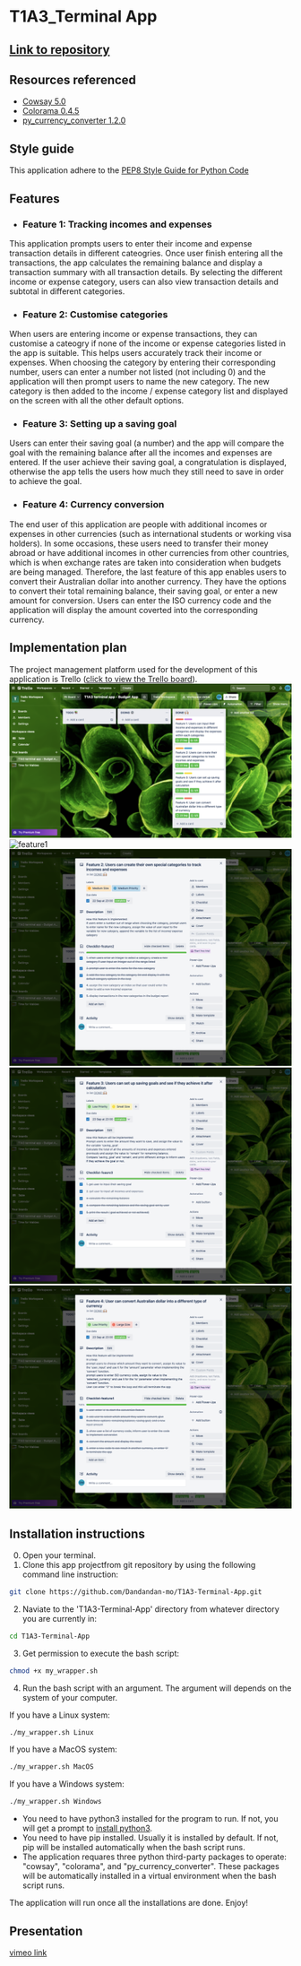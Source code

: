 # T1A3_Terminal App

## [Link to repository](https://github.com/Dandandan-mo/T1A3-Terminal-App)

## Resources referenced
- [Cowsay 5.0](https://pypi.org/project/cowsay/)
- [Colorama 0.4.5](https://pypi.org/project/colorama/)
- [py_currency_converter 1.2.0](https://pypi.org/project/py-currency-converter/)

## Style guide
This application adhere to the [PEP8 Style Guide for Python Code](https://peps.python.org/pep-0008/) 

## Features
- ### Feature 1: Tracking incomes and expenses
This application prompts users to enter their income and expense transaction details in different cateogries. Once user finish entering all the transactions, the app calculates the remaining balance and display a transaction summary with all transaction details. By selecting the different income or expense category, users can also view transaction details and subtotal in different categories.
- ### Feature 2: Customise categories
When users are entering income or expense transactions, they can customise a cateogry if none of the income or expense categories listed in the app is suitable. This helps users accurately track their income or expenses. When choosing the category by entering their corresponding number, users can enter a number not listed (not including 0) and the application will then prompt users to name the new category. The new category is then added to the income / expense category list and displayed on the screen with all the other default options.
- ### Feature 3: Setting up a saving goal
Users can enter their saving goal (a number) and the app will compare the goal with the remaining balance after all the incomes and expenses are entered. If the user achieve their saving goal, a congratulation is displayed, otherwise the app tells the users how much they still need to save in order to achieve the goal.
- ### Feature 4: Currency conversion
The end user of this application are people with additional incomes or expenses in other currencies (such as international students or working visa holders). In some occasions, these users need to transfer their money abroad or have additional incomes in other currencies from other countries, which is when exchange rates are taken into consideration when budgets are being managed. Therefore, the last feature of this app enables users to convert their Australian dollar into another currency. They have the options to convert their total remaining balance, their saving goal, or enter a new amount for conversion. Users can enter the ISO currency code and the application will display the amount coverted into the corresponding currency.
## Implementation plan
The project management platform used for the development of this application is Trello ([click to view the Trello board](https://trello.com/invite/b/DzCCyjbo/537cd16c934e3e696965d6dfb5955c65/t1a3-terminal-app-budget-app)).
![trelloboard](/docs//trelloboard.png)
![feature1](/docs/docs/feature1.png)
![feature2](/docs/feature2.png)
![feature3](/docs/feature3.png)
![feature4](/docs/feature4.png)
## Installation instructions
0. Open your terminal.
1. Clone this app projectfrom git repository by using the following command line instruction:
```bash
git clone https://github.com/Dandandan-mo/T1A3-Terminal-App.git
```
2. Naviate to the 'T1A3-Terminal-App' directory from whatever directory you are currently in:
```bash
cd T1A3-Terminal-App
```
3. Get permission to execute the bash script:
```bash
chmod +x my_wrapper.sh
```
4. Run the bash script with an argument. The argument will depends on the system of your computer.

If you have a Linux system:
```bash
./my_wrapper.sh Linux
```
If you have a MacOS system:
```bash
./my_wrapper.sh MacOS
```
If you have a Windows system:
```bash
./my_wrapper.sh Windows
```
- You need to have python3 installed for the program to run. If not, you will get a prompt to [install python3](https://installpython3.com/).
- You need to have pip installed. Usually it is installed by default. If not, pip will be installed automatically when the bash script runs.
- The application requares three python third-party packages to operate: "cowsay", "colorama", and "py_currency_converter". These packages will be automatically installed in a virtual environment when the bash script runs.

The application will run once all the installations are done. Enjoy!

## Presentation
[vimeo link](https://vimeo.com/753531406)


